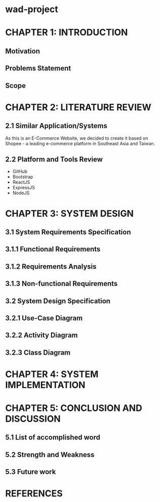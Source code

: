 # wad-project
# CHAPTER 1: INTRODUCTION
## Motivation
## Problems Statement
## Scope
# CHAPTER 2: LITERATURE REVIEW
## 2.1 Similar Application/Systems
As this is an E-Commerce Website, we decided to create it based on Shopee - a leading e-commerce platform in Southeast Asia and Taiwan.

## 2.2 Platform and Tools Review
- GitHub
- Bootstrap
- ReactJS
- ExpressJS
- NodeJS


# CHAPTER 3: SYSTEM DESIGN
## 3.1 System Requirements Specification
## 3.1.1 Functional Requirements
## 3.1.2 Requirements Analysis
## 3.1.3 Non-functional Requirements
## 3.2 System Design Specification
## 3.2.1 Use-Case Diagram
## 3.2.2 Activity Diagram
## 3.2.3 Class Diagram
# CHAPTER 4: SYSTEM IMPLEMENTATION
# CHAPTER 5: CONCLUSION AND DISCUSSION
## 5.1 List of accomplished word
## 5.2 Strength and Weakness
## 5.3 Future work
# REFERENCES




